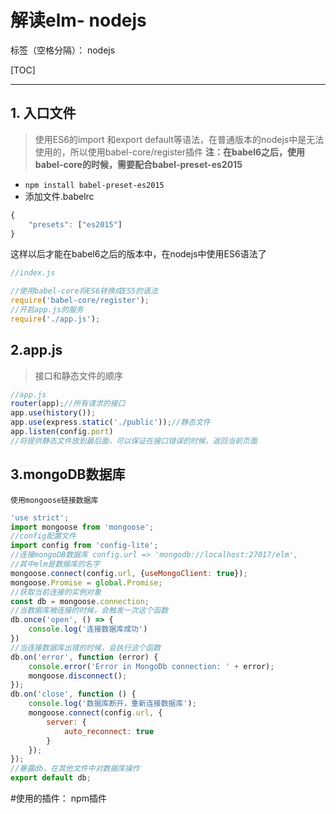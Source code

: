 ﻿# 解读elm- nodejs

标签（空格分隔）： nodejs

[TOC]

---
## 1. 入口文件
>使用ES6的import 和export default等语法，在普通版本的nodejs中是无法使用的，所以使用babel-core/register插件
**注：在babel6之后，使用babel-core的时候，需要配合babel-preset-es2015**
- `npm install babel-preset-es2015`
- 添加文件.babelrc
```javascript
{
	"presets": ["es2015"]
}
```
这样以后才能在babel6之后的版本中，在nodejs中使用ES6语法了

```javascript
//index.js

//使用babel-core将ES6转换成ES5的语法
require('babel-core/register');
//开启app.js的服务
require('./app.js');
```
## 2.app.js
>接口和静态文件的顺序
```javascript
//app.js
router(app);//所有请求的接口
app.use(history());
app.use(express.static('./public'));//静态文件
app.listen(config.port)
//将提供静态文件放到最后面，可以保证在接口错误的时候，返回当前页面
```
## 3.mongoDB数据库
`使用mongoose链接数据库`
```javascript
'use strict';
import mongoose from 'mongoose';
//config配置文件
import config from 'config-lite';
//连接mongoDB数据库 config.url => 'mongodb://localhost:27017/elm',
//其中elm是数据库的名字
mongoose.connect(config.url, {useMongoClient: true});
mongoose.Promise = global.Promise;
//获取当前连接的实例对象
const db = mongoose.connection;
//当数据库被连接的时候，会触发一次这个函数
db.once('open', () => {
    console.log('连接数据库成功')
})
//当连接数据库出错的时候，会执行这个函数
db.on('error', function (error) {
    console.error('Error in MongoDb connection: ' + error);
    mongoose.disconnect();
});
db.on('close', function () {
    console.log('数据库断开，重新连接数据库');
    mongoose.connect(config.url, {
        server: {
            auto_reconnect: true
        }
    });
});
//暴露db，在其他文件中对数据库操作
export default db;
```

#使用的插件：
npm插件





